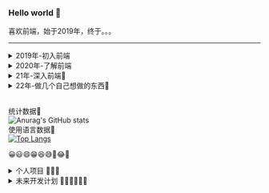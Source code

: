 ### Hello world 👋

喜欢前端，始于2019年，终于。。。

***

<details>
<summary>
2019年-初入前端
</summary>

- 前端三大金刚 JavaScript/HTML5/css 基础
- jQuery
- PHP 基础
- MySQL 基础
- 做了一个自己的网站，技术栈为前端jQuery+后端php

</details>

<details>
<summary>
2020年-了解前端
</summary>

- thinkPHP3.2
- vue2.0全家桶
- 学了点react
- nuxt.js
- 花了几个月时间重写了上一年做的那个网站技术栈改为前端vue3.0+nuxt.js后端thinkPHP3.2
- Redis
- Nginx
- python学了点皮毛，包括框架Django，但是环境太难搭学到勉强把教程看了，没有实践过。
- 看了几本图书，主要是三体
- 熟练使用Git版本管理工具
- 熟练使用typeScript
- 熟练使用webpack等前端构建工具
- 用layabox+typescript开发小游戏
- 做了10几款小游戏。
- 利用前端思想和游戏思想为公司写了个自我感觉还不错的layabox小游戏框架。
- 仿照vite的思想为layabox写了一个增量构建工具，打包速度从改行代码半分钟到1秒以内。

</details>

<details>
<summary>
21年-深入前端🚀
</summary>

- 看几本图书，多抽点时间学习，锻炼身体，打打球啥的。
- 学习js的各个细节。
- 看书@红宝书
- 看书@深入浅出node.js
- 看书@你不知道的JavaScript上中卷
- 看书@学习JavaScript数据结构与算法
- 看书@JavaScript设计模式与开发实践
- 看书@css揭秘
- 看书@html5与css3核心技法
- 看书@TypeScript编程
- 复习正则表达式+看书@学习正则表达式
- 学习tcp/ip协议族，了解基础
- 希望今年能找个稳定的，能干的开心的前端工作。
- 加油加油加油💪💪💪

</details>

<details>
<summary>
22年-做几个自己想做的东西🚀
</summary>

- 今年换了个公司，慢慢来吧
- 花了几个月把我的博客做好了嘿嘿
- 装了台还不错的台式主机
- 培养下产品思维，看看能不能抓到什么风口
- 加油加油加油💪💪💪

</details>

<br/>统计数据🔻</br>
![Anurag's GitHub stats](https://github-readme-stats.vercel.app/api?username=yayaluoya&theme=blueberry&show_icons=true)
<br/>使用语言数据🔻</br>
[![Top Langs](https://github-readme-stats.vercel.app/api/top-langs/?username=yayaluoya&layout=compact)](https://github.com/yayaluoya)


😀😃😄😁😆😅🤣😂🙂

<details>
<summary>
个人项目 🍭🍭🍭
</summary>
  
- 站搜搜 🟢
  
  一个非常方便的导航网站，[站搜搜导航](https://www.zhansousou.com/mini)。技术栈为前端：vue2 + element + (nuxt.js + redis [后端渲染使用])，后端：php + thinkPHP3.2 + mysql。
  
- 微信小程序@每日随机事件
  
  每天随机派发一个事件。技术栈为前端：vue3 + antd，微信小程序ts + sass + vant，后端：nest.js + mysql。
  
- 我的博客
  
  yayaluoya的个人博客。技术栈为前端：vue3 + element，后端：nest.js + mysql。
  
</details>

<details>
<summary>
未来开发计划 🏳️‍🌈🏳️‍🌈🏳️‍🌈
</summary>
  不告诉你😛😛😛
</details>
